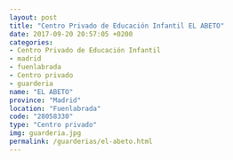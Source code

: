 ```yaml
---
layout: post
title: "Centro Privado de Educación Infantil EL ABETO"
date: 2017-09-20 20:57:05 +0200
categories:
- Centro Privado de Educación Infantil
- madrid
- fuenlabrada
- Centro privado
- guarderia
name: "EL ABETO"
province: "Madrid"
location: "Fuenlabrada"
code: "28058330"
type: "Centro privado"
img: guarderia.jpg
permalink: /guarderias/el-abeto.html
---
```

